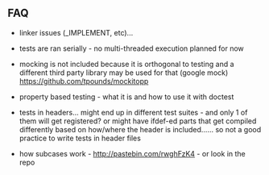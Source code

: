## FAQ

- linker issues (_IMPLEMENT, etc)...

- tests are ran serially - no multi-threaded execution planned for now 

- mocking is not included because it is orthogonal to testing and a different third party library may be used for that (google mock)
https://github.com/tpounds/mockitopp

- property based testing - what it is and how to use it with doctest

- tests in headers... might end up in different test suites - and only 1 of them will get registered? or might have ifdef-ed parts that get compiled differently based on how/where the header is included...... so not a good practice to write tests in header files

- how subcases work - http://pastebin.com/rwghFzK4 - or look in the repo
